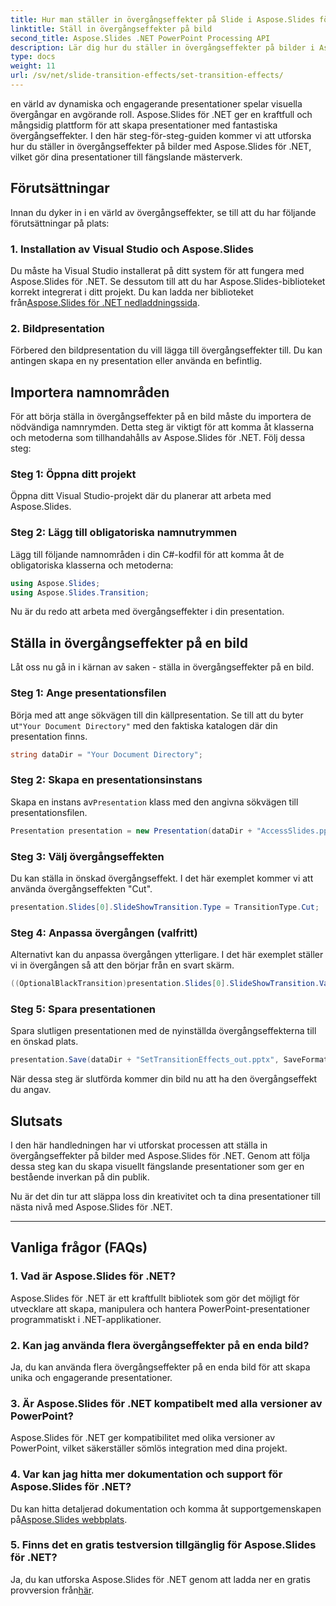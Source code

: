 ```yaml
---
title: Hur man ställer in övergångseffekter på Slide i Aspose.Slides för .NET
linktitle: Ställ in övergångseffekter på bild
second_title: Aspose.Slides .NET PowerPoint Processing API
description: Lär dig hur du ställer in övergångseffekter på bilder i Aspose.Slides för .NET, och skapar visuellt fantastiska presentationer. Följ vår steg-för-steg-guide för en sömlös upplevelse.
type: docs
weight: 11
url: /sv/net/slide-transition-effects/set-transition-effects/
---
```


en värld av dynamiska och engagerande presentationer spelar visuella övergångar en avgörande roll. Aspose.Slides för .NET ger en kraftfull och mångsidig plattform för att skapa presentationer med fantastiska övergångseffekter. I den här steg-för-steg-guiden kommer vi att utforska hur du ställer in övergångseffekter på bilder med Aspose.Slides för .NET, vilket gör dina presentationer till fängslande mästerverk.

## Förutsättningar

Innan du dyker in i en värld av övergångseffekter, se till att du har följande förutsättningar på plats:

### 1. Installation av Visual Studio och Aspose.Slides

 Du måste ha Visual Studio installerat på ditt system för att fungera med Aspose.Slides för .NET. Se dessutom till att du har Aspose.Slides-biblioteket korrekt integrerat i ditt projekt. Du kan ladda ner biblioteket från[Aspose.Slides för .NET nedladdningssida](https://releases.aspose.com/slides/net/).

### 2. Bildpresentation

Förbered den bildpresentation du vill lägga till övergångseffekter till. Du kan antingen skapa en ny presentation eller använda en befintlig.

## Importera namnområden

För att börja ställa in övergångseffekter på en bild måste du importera de nödvändiga namnrymden. Detta steg är viktigt för att komma åt klasserna och metoderna som tillhandahålls av Aspose.Slides för .NET. Följ dessa steg:

### Steg 1: Öppna ditt projekt

Öppna ditt Visual Studio-projekt där du planerar att arbeta med Aspose.Slides.

### Steg 2: Lägg till obligatoriska namnutrymmen

Lägg till följande namnområden i din C#-kodfil för att komma åt de obligatoriska klasserna och metoderna:

```csharp
using Aspose.Slides;
using Aspose.Slides.Transition;
```

Nu är du redo att arbeta med övergångseffekter i din presentation.

## Ställa in övergångseffekter på en bild

Låt oss nu gå in i kärnan av saken - ställa in övergångseffekter på en bild.

### Steg 1: Ange presentationsfilen

 Börja med att ange sökvägen till din källpresentation. Se till att du byter ut`"Your Document Directory"` med den faktiska katalogen där din presentation finns.

```csharp
string dataDir = "Your Document Directory";
```

### Steg 2: Skapa en presentationsinstans

 Skapa en instans av`Presentation` klass med den angivna sökvägen till presentationsfilen.

```csharp
Presentation presentation = new Presentation(dataDir + "AccessSlides.pptx");
```

### Steg 3: Välj övergångseffekten

Du kan ställa in önskad övergångseffekt. I det här exemplet kommer vi att använda övergångseffekten "Cut".

```csharp
presentation.Slides[0].SlideShowTransition.Type = TransitionType.Cut;
```

### Steg 4: Anpassa övergången (valfritt)

Alternativt kan du anpassa övergången ytterligare. I det här exemplet ställer vi in övergången så att den börjar från en svart skärm.

```csharp
((OptionalBlackTransition)presentation.Slides[0].SlideShowTransition.Value).FromBlack = true;
```

### Steg 5: Spara presentationen

Spara slutligen presentationen med de nyinställda övergångseffekterna till en önskad plats.

```csharp
presentation.Save(dataDir + "SetTransitionEffects_out.pptx", SaveFormat.Pptx);
```

När dessa steg är slutförda kommer din bild nu att ha den övergångseffekt du angav.

## Slutsats

I den här handledningen har vi utforskat processen att ställa in övergångseffekter på bilder med Aspose.Slides för .NET. Genom att följa dessa steg kan du skapa visuellt fängslande presentationer som ger en bestående inverkan på din publik.

Nu är det din tur att släppa loss din kreativitet och ta dina presentationer till nästa nivå med Aspose.Slides för .NET.

---

## Vanliga frågor (FAQs)

### 1. Vad är Aspose.Slides för .NET?

Aspose.Slides för .NET är ett kraftfullt bibliotek som gör det möjligt för utvecklare att skapa, manipulera och hantera PowerPoint-presentationer programmatiskt i .NET-applikationer.

### 2. Kan jag använda flera övergångseffekter på en enda bild?

Ja, du kan använda flera övergångseffekter på en enda bild för att skapa unika och engagerande presentationer.

### 3. Är Aspose.Slides för .NET kompatibelt med alla versioner av PowerPoint?

Aspose.Slides för .NET ger kompatibilitet med olika versioner av PowerPoint, vilket säkerställer sömlös integration med dina projekt.

### 4. Var kan jag hitta mer dokumentation och support för Aspose.Slides för .NET?

 Du kan hitta detaljerad dokumentation och komma åt supportgemenskapen på[Aspose.Slides webbplats](https://reference.aspose.com/slides/net/).

### 5. Finns det en gratis testversion tillgänglig för Aspose.Slides för .NET?

 Ja, du kan utforska Aspose.Slides för .NET genom att ladda ner en gratis provversion från[här](https://releases.aspose.com/).